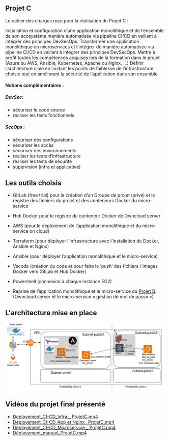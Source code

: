 ## Projet C

Le cahier des charges reçu pour la réalisation du Projet C :

Installation et configuration d’une application monolithique et de l’ensemble de son écosystème manière automatisée via pipeline CI/CD en veillant à intégrer des principes DevSecOps. Transformer une application monolithique en microservices et l’intégrer de manière automatisée via pipeline CI/CD en veillant à intégrer des principes DevSecOps. Mettre à profit toutes les compétences acquises lors de la formation dans le projet (Azure ou AWS, Ansible, Kubernetes, Apache ou Nginx, …) Définir l’architecture cible en limitant les points de faiblesse de l’infrastructure choisie tout en améliorant la sécurité de l’application dans son ensemble.


#### Notions complémentaires :
##### DevSec:

* sécuriser le code source
* réaliser les tests fonctionnels


##### SecOps :

*  sécuriser des configurations
*  sécuriser les accès
*  sécuriser des environnements
*  réaliser les tests d’infrastructure
*  réaliser les tests de sécurité
*  supervision (infra et applicative)


## Les outils choisis

* GitLab (free trial) pour la création d’un Groupe de projet (privé) et le registre des fichiers du projet et des conteneurs Docker du micro-service

* Hub Docker pour le registre du conteneur Docker de Owncloud server

* AWS (pour le déploiement de l’application monolithique et du micro-service on cloud)

* Terraform (pour déployer l’infrastructure avec l’installation de Docker, Ansible et Nginx)

* Ansible (pour déployer l’application monolithique et le micro-service)

* Vscode (création du code et pour faire le ‘push’ des fichiers / images Docker vers GitLab et Hub Docker)

* Powershell (connexion à chaque instance EC2)

* Reprise de l’application monolithique et le micro-service du [Projet B](https://github.com/Jrgds/ProjectB/tree/dev). (Owncloud server et le micro-service « gestion de mot de passe »)


## L'architecture mise en place

![This is an alt text.](https://github.com/Jrgds/ProjetC/blob/main/ProjetC.png "This is a sample image.")


## Vidéos du projet final présenté

* [Deployement_CI-CD_Infra _ ProjetC.mp4](https://drive.google.com/file/d/1prHYL4_c_fqnAZooHybRIOSKssAVNlh8/view?usp=sharing)
* [Deployement_CI-CD_App et Nginx _ProjetC.mp4](https://drive.google.com/file/d/12w_p91nN1LIefWEKsTCuOjN4XZ3Kweug/view?usp=sharing)
* [Deployement_CI-CD_Microservice _ ProjetC.mp4](https://drive.google.com/file/d/1UH95NRjZYZeKpopuPRi-ebtz3zKMeTX9/view?usp=sharing)
* [Déployement_manuel_ProjetC.mp4](https://drive.google.com/file/d/1AapQOkY-R5vWvvJbnL3CqMGJJz0VEzIE/view?usp=sharing)

